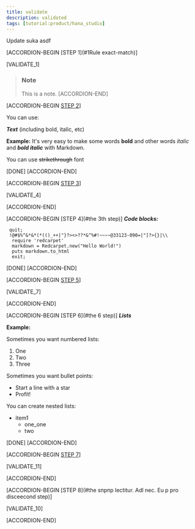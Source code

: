 ```yaml
---
title: validate
description: validated
tags: [tutorial:product/hana_studio]
---
```

Update suka asdf


[ACCORDION-BEGIN [STEP 1](#1Rule exact-match)]

[VALIDATE_1]

>### Note
>This is a note. 
[ACCORDION-END] 

[ACCORDION-BEGIN [STEP 2](#1###Ruleregex-substring)]

You can use:

***Text*** (including bold, italic, etc)

  **Example:** 
It's very easy to make some words **bold** and other words *italic* and ***bold italic*** with Markdown.

You can use ~~strikethrough~~ font

[DONE]
[ACCORDION-END] 

[ACCORDION-BEGIN [STEP 3](#1###Ruleregex-substring)]

[VALIDATE_4]

[ACCORDION-END] 

[ACCORDION-BEGIN [STEP 4](#the 3th step)]
***Code blocks:***

```markup
 quit;
 !@#$%^&*&*(*(()_++|"}?><>??*&^%#!~~~~@33123-090=|"]?>{}|\\
  require 'redcarpet'
  markdown = Redcarpet.new("Hello World!")
  puts markdown.to_html
  exit;
```

[DONE]
[ACCORDION-END]

[ACCORDION-BEGIN [STEP 5](#1###regex-begins-with)]


[VALIDATE_7]

[ACCORDION-END] 

[ACCORDION-BEGIN [STEP 6](#the 6 step)]
***Lists***

  **Example:** 
  
Sometimes you want numbered lists:

1. One
2. Two 
3. Three

Sometimes you want bullet points:

* Start a line with a star
* Profit!

You can create nested lists: 

* item1
    * one_one
    * two

[DONE]
[ACCORDION-END]

[ACCORDION-BEGIN [STEP 7](#1###regex-with-id-exact-match)]


[VALIDATE_11]

[ACCORDION-END] 

[ACCORDION-BEGIN [STEP 8](#the sпрпр lectitur. Adl nec. Eu p pro disceecond step)]

[VALIDATE_10]

[ACCORDION-END] 



